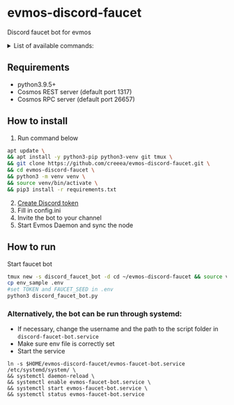 # evmos-discord-faucet
Discord faucet bot for evmos  


<details>
  <summary>List of available commands:</summary>

1. Request coins through the faucet  
`$request osmo1a5zxevtdwhy4ddj662rl8xqyqsnrdmv7007g32`

Transaction status explanation:  
✅ - mean bot send transaction to your address

2. Displays the current status of the node where faucet is running  
`$faucet_status`

3. Show faucet address  
`$faucet_address`

4. Show transaction information for a specific transaction ID  
`$tx_info 5C501EA776F66ADB6A5A3C13D876382FFE431A461E1AA7AD7A19D70C6B765A97`

5. Show address balance  
`$balance osmo1a5zxevtdwhy4ddj662rl8xqyqsnrdmv7007g32`  

</details>  


## Requirements
- python3.9.5+  
- Cosmos REST server (default port 1317)  
- Cosmos RPC server  (default port 26657)

## How to install  
1. Run command below  
```bash
apt update \
&& apt install -y python3-pip python3-venv git tmux \
&& git clone https://github.com/creeea/evmos-discord-faucet.git \
&& cd evmos-discord-faucet \
&& python3 -m venv venv \
&& source venv/bin/activate \
&& pip3 install -r requirements.txt
```
2. [Create Discord token](https://github.com/reactiflux/discord-irc/wiki/Creating-a-discord-bot-&-getting-a-token)  
3. Fill in config.ini  
4. Invite the bot to your channel  
5. Start Evmos Daemon and sync the node  


## How to run  
Start faucet bot  
```bash
tmux new -s discord_faucet_bot -d cd ~/evmos-discord-faucet && source venv/bin/activate 
cp env_sample .env
#set TOKEN and FAUCET_SEED in .env
python3 discord_faucet_bot.py
```  
  
### Alternatively, the bot can be run through systemd:  
- If necessary, change the username and the path to the script folder in `discord-faucet-bot.service`  
- Make sure env file is correctly set 
- Start the service  
```
ln -s $HOME/evmos-discord-faucet/evmos-faucet-bot.service /etc/systemd/system/ \
&& systemctl daemon-reload \
&& systemctl enable evmos-faucet-bot.service \
&& systemctl start evmos-faucet-bot.service \
&& systemctl status evmos-faucet-bot.service
```  

